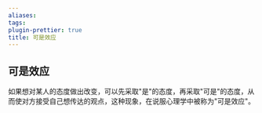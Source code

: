 ```yaml
---
aliases: 
tags: 
plugin-prettier: true
title: 可是效应
---
```

## 可是效应
如果想对某人的态度做出改变，可以先采取"是"的态度，再采取"可是"的态度，从而使对方接受自己想传达的观点，这种现象，在说服心理学中被称为"可是效应"。

